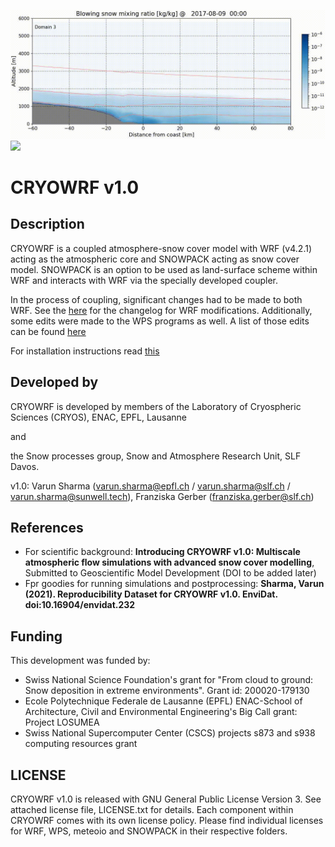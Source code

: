 ![](./gifs/blowing_snow_antarctica.gif)
![](./gifs/blowing_snow_alps.gif)

# CRYOWRF v1.0

## Description

CRYOWRF is a coupled atmosphere-snow cover model with WRF (v4.2.1) acting as the atmospheric core and SNOWPACK acting as snow cover model. SNOWPACK is an option to be used as land-surface scheme within WRF and interacts with WRF via the specially developed coupler. 

In the process of coupling, significant changes had to be made to both WRF. See the [here](changelog_WRF.md) for the changelog for WRF modifications. 
Additionally, some edits were made to the WPS programs as well. A list of those edits can be found [here](changelog_WPS.md)

For installation instructions read [this](INSTALL.md)

## Developed by

CRYOWRF is developed by members of the Laboratory of Cryospheric Sciences (CRYOS), ENAC, EPFL, Lausanne

and 

the Snow processes group, Snow and Atmosphere Research Unit, SLF Davos.

v1.0: Varun Sharma (varun.sharma@epfl.ch / varun.sharma@slf.ch / varun.sharma@sunwell.tech), Franziska Gerber (franziska.gerber@slf.ch)

## References
* For scientific background: **Introducing CRYOWRF v1.0: Multiscale atmospheric flow simulations with advanced snow cover modelling**, Submitted to Geoscientific Model Development (DOI to be added later)
* Fpr goodies for running simulations and postprocessing: **Sharma, Varun (2021). Reproducibility Dataset for CRYOWRF v1.0. EnviDat. doi:10.16904/envidat.232**

## Funding

This development was funded by:
* Swiss National Science Foundation's grant for "From cloud to ground: Snow deposition in extreme environments". Grant id: 200020-179130
* Ecole Polytechnique Federale de Lausanne (EPFL) ENAC-School of Architecture, Civil and Environmental Engineering's Big Call grant: Project LOSUMEA
* Swiss National Supercomputer Center (CSCS) projects s873 and s938 computing resources grant

## LICENSE
CRYOWRF v1.0 is released with GNU General Public License Version 3. See attached license file, LICENSE.txt for details.
Each component within CRYOWRF comes with its own license policy. Please find individual licenses for WRF, WPS, meteoio and SNOWPACK in their respective folders.

